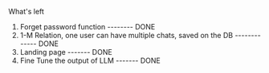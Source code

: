 What's left

1. Forget password function      -------- DONE
2. 1-M Relation, one user can have multiple chats, saved on the DB    ------------- DONE
3. Landing page      ------- DONE
4. Fine Tune the output of LLM ------- DONE
